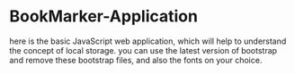 # BookMarker-Application
here is the basic JavaScript web application, which will help to understand the concept of local storage.
you can use the latest version of bootstrap and remove these bootstrap files, and also the fonts on your choice.

